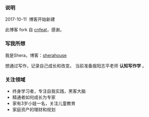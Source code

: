 ### 说明
 
2017-10-11  博客开始新建

此博客 fork 自 [cnfeat](http://cnfeat.com)，感谢。

### 写我所想

我是Shera，博客：[sherahouse](http://sherahouse.com)

想通过写作，记录自己成长和改变。
当前准备报阳志平老师 **认知写作学** 。

### 关注领域

- 终身学习者，专注自我实践，黑客大脑
- 精通者如何成长为专家
- 家有3岁小娃一名，关注儿童教育 
- 家庭资产的理财和规划




